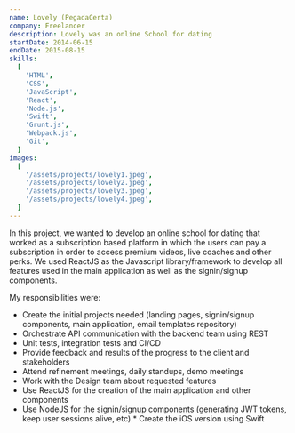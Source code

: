 ```yaml
---
name: Lovely (PegadaCerta)
company: Freelancer
description: Lovely was an online School for dating
startDate: 2014-06-15
endDate: 2015-08-15
skills:
  [
    'HTML',
    'CSS',
    'JavaScript',
    'React',
    'Node.js',
    'Swift',
    'Grunt.js',
    'Webpack.js',
    'Git',
  ]
images:
  [
    '/assets/projects/lovely1.jpeg',
    '/assets/projects/lovely2.jpeg',
    '/assets/projects/lovely3.jpeg',
    '/assets/projects/lovely4.jpeg',
  ]
---
```


In this project, we wanted to develop an online school for dating that worked as a subscription based platform in which the users can pay a subscription in order to access premium videos, live coaches and other perks.
We used ReactJS as the Javascript library/framework to develop all features used in the main application as well as the signin/signup components.

My responsibilities were:

- Create the initial projects needed (landing pages, signin/signup components, main application, email templates repository)
- Orchestrate API communication with the backend team using REST
- Unit tests, integration tests and CI/CD
- Provide feedback and results of the progress to the client and stakeholders
- Attend refinement meetings, daily standups, demo meetings
- Work with the Design team about requested features
- Use ReactJS for the creation of the main application and other components
- Use NodeJS for the signin/signup components (generating JWT tokens, keep user sessions alive, etc) \* Create the iOS version using Swift
